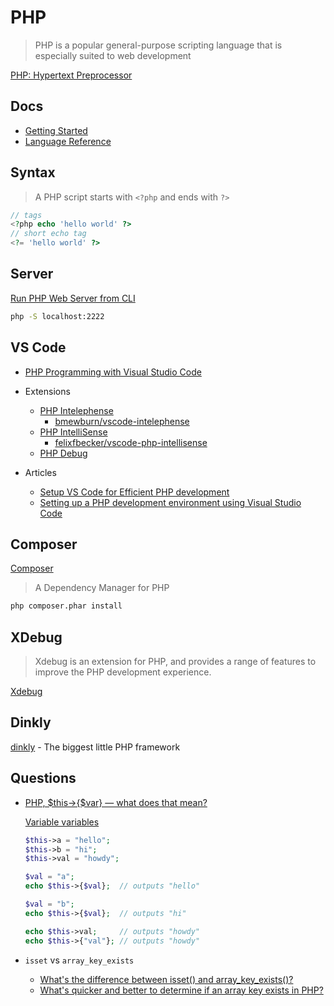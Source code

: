 # PHP

> PHP is a popular general-purpose scripting language that is especially suited to web development

[PHP: Hypertext Preprocessor](https://www.php.net/)


## Docs

* [Getting Started](https://www.php.net/manual/en/tutorial.firstpage.php)
* [Language Reference](https://www.php.net/manual/en/langref.php)

## Syntax

> A PHP script starts with `<?php` and ends with `?>`

```php
// tags
<?php echo 'hello world' ?>
// short echo tag
<?= 'hello world' ?>
```

## Server

[Run PHP Web Server from CLI](https://stackoverflow.com/a/66791368/1366033)

```bash
php -S localhost:2222
```

## VS Code

* [PHP Programming with Visual Studio Code](https://code.visualstudio.com/docs/languages/php)


* Extensions
  * [PHP Intelephense](https://marketplace.visualstudio.com/items?itemName=bmewburn.vscode-intelephense-client)
    * [bmewburn/vscode-intelephense](https://github.com/bmewburn/vscode-intelephense)
  * [PHP IntelliSense](https://marketplace.visualstudio.com/items?itemName=felixfbecker.php-intellisense)
    * [felixfbecker/vscode-php-intellisense](https://github.com/felixfbecker/vscode-php-intellisense)
  * [PHP Debug](https://marketplace.visualstudio.com/items?itemName=felixfbecker.php-debug)


* Articles
  * [Setup VS Code for Efficient PHP development](https://blog.theodo.com/2019/07/vscode-php-development/)
  * [Setting up a PHP development environment using Visual Studio Code](https://medium.com/@MisterKevin_js/setting-up-a-php-development-environment-using-visual-studio-code-and-xampp-on-windows-66b6bcf1e566)

## Composer

[Composer](https://getcomposer.org/)

> A Dependency Manager for PHP


```bash
php composer.phar install
```



## XDebug

> Xdebug is an extension for PHP, and provides a range of features to improve the PHP development experience.

[Xdebug](https://xdebug.org/)

## Dinkly

[dinkly](https://github.com/lewsid/dinkly) - The biggest little PHP framework


## Questions

* [PHP, $this->{$var} — what does that mean?](https://stackoverflow.com/q/16408037/1366033)

  [Variable variables](https://www.php.net/manual/en/language.variables.variable.php)

    ```php
    $this->a = "hello";
    $this->b = "hi";
    $this->val = "howdy";

    $val = "a";
    echo $this->{$val};  // outputs "hello"

    $val = "b";
    echo $this->{$val};  // outputs "hi"

    echo $this->val;     // outputs "howdy"
    echo $this->{"val"}; // outputs "howdy"
    ```


* `isset` vs `array_key_exists`

  * [What's the difference between isset() and array_key_exists()?](https://stackoverflow.com/q/3210935/1366033)
  * [What's quicker and better to determine if an array key exists in PHP?](https://stackoverflow.com/q/700227/1366033)


